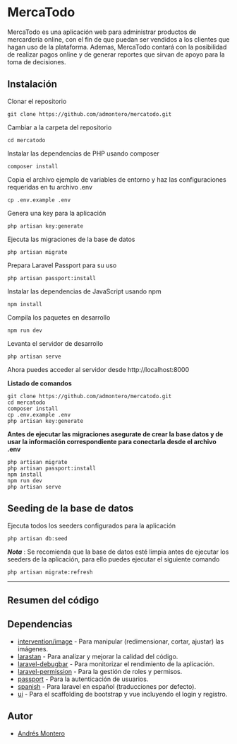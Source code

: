 # MercaTodo

MercaTodo es una aplicación web para administrar productos de mercardería online, con el fin de que puedan ser vendidos a los clientes que hagan uso de la plataforma. Ademas, MercaTodo contará con la posibilidad de realizar pagos online y de generar reportes que sirvan de apoyo para la toma de decisiones.

## Instalación

Clonar el repositorio

    git clone https://github.com/admontero/mercatodo.git

Cambiar a la carpeta del repositorio

    cd mercatodo

Instalar las dependencias de PHP usando composer

    composer install

Copia el archivo ejemplo de variables de entorno y haz las configuraciones requeridas en tu archivo .env

    cp .env.example .env

Genera una key para la aplicación

    php artisan key:generate

Ejecuta las migraciones de la base de datos

    php artisan migrate

Prepara Laravel Passport para su uso

    php artisan passport:install

Instalar las dependencias de JavaScript usando npm

    npm install

Compila los paquetes en desarrollo

    npm run dev

Levanta el servidor de desarrollo

    php artisan serve

Ahora puedes acceder al servidor desde http://localhost:8000

**Listado de comandos**

    git clone https://github.com/admontero/mercatodo.git
    cd mercatodo
    composer install
    cp .env.example .env
    php artisan key:generate

**Antes de ejecutar las migraciones asegurate de crear la base datos y de usar la información correspondiente para conectarla desde el archivo .env**

    php artisan migrate
    php artisan passport:install
    npm install
    npm run dev
    php artisan serve

## Seeding de la base de datos

Ejecuta todos los seeders configurados para la aplicación

    php artisan db:seed

***Nota*** : Se recomienda que la base de datos esté limpia antes de ejecutar los seeders de la aplicación, para ello puedes ejecutar el siguiente comando

    php artisan migrate:refresh

------------

## Resumen del código

## Dependencias

- [intervention/image](https://github.com/Intervention/image) - Para manipular (redimensionar, cortar, ajustar) las imágenes.
- [larastan](https://github.com/nunomaduro/larastan) - Para analizar y mejorar la calidad del código.
- [laravel-debugbar](https://github.com/barryvdh/laravel-debugbar) - Para monitorizar el rendimiento de la aplicación.
- [laravel-permission](https://github.com/spatie/laravel-permission) - Para la gestión de roles y permisos.
- [passport](https://github.com/laravel/passport) - Para la autenticación de usuarios.
- [spanish](https://github.com/laravel/ui) - Para laravel en español (traducciones por defecto).
- [ui](https://github.com/laravel/ui) - Para el scaffolding de bootstrap y vue incluyendo el login y registro.

## Autor

- [Andrés Montero](https://github.com/admontero)
